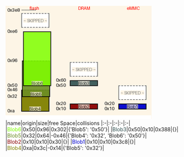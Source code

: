 ![memory map diagram](tests.test_docs_three_maps_cropped.png)
|name|origin|size|free Space|collisions
|:-|:-|:-|:-|:-|
|<span style='color:chartreuse'>Blob6</span>|0x50|0x96|0x302|{'Blob5': '0x50'}|
|<span style='color:darkslategrey'>Blob3</span>|0x50|0x10|0x388|{}|
|<span style='color:olivedrab'>Blob5</span>|0x32|0x64|-0x46|{'Blob4': '0x32', 'Blob6': '0x50'}|
|<span style='color:darkred'>Blob2</span>|0x10|0x10|0x30|{}|
|<span style='color:mediumblue'>Blob1</span>|0x10|0x10|0x3c8|{}|
|<span style='color:olive'>Blob4</span>|0xa|0x3c|-0x14|{'Blob5': '0x32'}|
